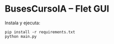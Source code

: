 # BusesCursoIA – Flet GUI

Instala y ejecuta:

```
pip install -r requirements.txt
python main.py
```
